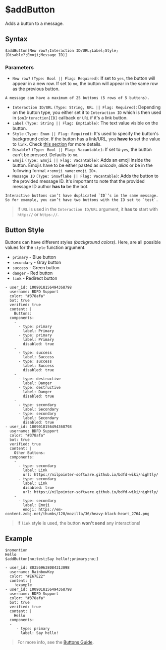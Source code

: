 # $addButton
Adds a button to a message.

## Syntax
```
$addButton[New row?;Interaction ID/URL;Label;Style;(Disable?;Emoji;Message ID)]
```

### Parameters
- `New row?` `(Type: Bool || Flag: Required)`: If set to `yes`, the button will appear in a new row. If set to `no`, the button will appear in the same row as the previous button.
```admonish info title="Information"
A message can have a maximum of 25 buttons (5 rows of 5 buttons).
```
- `Interaction ID/URL` `(Type: String, URL || Flag: Required)`: Depending on the button type, you either set it to `Interaction ID` which is then used in `$onInteraction[ID]` callback or `URL` if it's a link button.
- `Label` `(Type: String || Flag: Emptiable)`: The text value visible on the button.
- `Style` `(Type: Enum || Flag: Required)`: It's used to specify the button's background color. If the button has a link/URL, you **have to** set the value to `link`. Check [this section](#button-style) for more details.
- `Disable?` `(Type: Bool || Flag: Vacantable)`: If set to `yes`, the button can't be pressed. Defaults to `no`.
- `Emoji` `(Type: Emoji || Flag: Vacantable)`: Adds an emoji inside the button. Emojis have to be either pasted as *unicode*, *alias* or be in the following format `<:emoji name:emoji ID>`.
- `Message ID` `(Type: Snowflake || Flag: Vacantable)`: Adds the button to the provided message ID. It's important to note that the provided message ID author **has to** be the bot.

```admonish warning
Interactive buttons can’t have duplicated `ID`’s in the same message. So for example, you can’t have two buttons with the ID set to `test`.
```
> If `URL` is used in the `Interaction ID/URL` argument, it **has to** start with `http://` or `https://`.

## Button Style
Buttons can have different styles _(background colors)_.
Here, are all possible values for the `style` function argument.
- `primary` - Blue button
- `secondary` - Gray button
- `success` - Green button
- `danger` - Red button
- `link` - Redirect button

```discord yaml
- user_id: 1009018156494368798
  username: BDFD Support
  color: "#378afa"
  bot: true
  verified: true
  content: |
    Buttons:
  components: 
    - 
      - type: primary
        label: Primary
      - type: primary
        label: Primary
        disabled: true
    - 
      - type: success
        label: Success
      - type: success
        label: Success
        disabled: true
    - 
      - type: destructive
        label: Danger
      - type: destructive
        label: Danger
        disabled: true
    - 
      - type: secondary
        label: Secondary
      - type: secondary
        label: Secondary
        disabled: true
- user_id: 1009018156494368798
  username: BDFD Support
  color: "#378afa"
  bot: true
  verified: true
  content: |
    Other Buttons:
  components: 
    - 
      - type: secondary
        label: Link
        url: https://nilpointer-software.github.io/bdfd-wiki/nightly/
      - type: secondary
        label: Link
        disabled: true
        url: https://nilpointer-software.github.io/bdfd-wiki/nightly/
    - 
      - type: secondary
        label: Emoji
        emoji: https://em-content.zobj.net/thumbs/120/mozilla/36/heavy-black-heart_2764.png
```

> If `link` style is used, the button **won't send** any interactions!

## Example
```
$nomention
Hello
$addButton[no;test;Say hello!;primary;no;]
```

```discord yaml
- user_id: 803569638084313098
  username: RainbowKey
  color: "#E67E22"
  content: |
    !example
- user_id: 1009018156494368798
  username: BDFD Support
  color: "#378afa"
  bot: true
  verified: true
  content: |
    Hello
  components:
  - 
     - type: primary
       label: Say hello!
```

> For more info, see the [Buttons Guide](../guides/general/interactions/buttons/aboutButtons.md).
